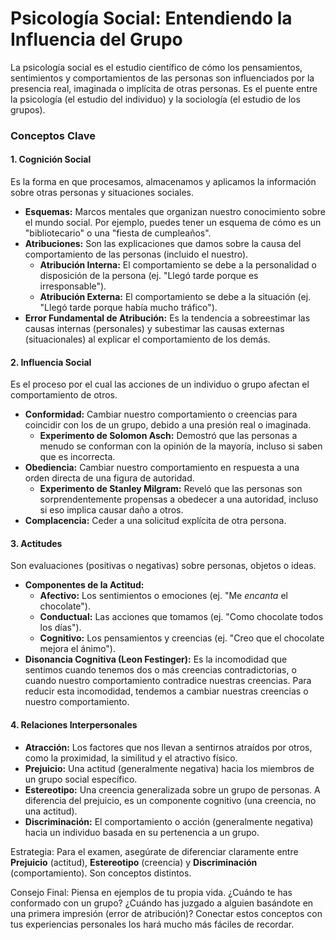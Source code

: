 # Psicología Social: Entendiendo la Influencia del Grupo

La psicología social es el estudio científico de cómo los pensamientos, sentimientos y comportamientos de las personas son influenciados por la presencia real, imaginada o implícita de otras personas. Es el puente entre la psicología (el estudio del individuo) y la sociología (el estudio de los grupos).

### Conceptos Clave

#### 1. Cognición Social
Es la forma en que procesamos, almacenamos y aplicamos la información sobre otras personas y situaciones sociales.

- **Esquemas:** Marcos mentales que organizan nuestro conocimiento sobre el mundo social. Por ejemplo, puedes tener un esquema de cómo es un "bibliotecario" o una "fiesta de cumpleaños".
- **Atribuciones:** Son las explicaciones que damos sobre la causa del comportamiento de las personas (incluido el nuestro).
  - **Atribución Interna:** El comportamiento se debe a la personalidad o disposición de la persona (ej. "Llegó tarde porque es irresponsable").
  - **Atribución Externa:** El comportamiento se debe a la situación (ej. "Llegó tarde porque había mucho tráfico").
- **Error Fundamental de Atribución:** Es la tendencia a sobreestimar las causas internas (personales) y subestimar las causas externas (situacionales) al explicar el comportamiento de los demás.

#### 2. Influencia Social
Es el proceso por el cual las acciones de un individuo o grupo afectan el comportamiento de otros.

- **Conformidad:** Cambiar nuestro comportamiento o creencias para coincidir con los de un grupo, debido a una presión real o imaginada.
  - **Experimento de Solomon Asch:** Demostró que las personas a menudo se conforman con la opinión de la mayoría, incluso si saben que es incorrecta.
- **Obediencia:** Cambiar nuestro comportamiento en respuesta a una orden directa de una figura de autoridad.
  - **Experimento de Stanley Milgram:** Reveló que las personas son sorprendentemente propensas a obedecer a una autoridad, incluso si eso implica causar daño a otros.
- **Complacencia:** Ceder a una solicitud explícita de otra persona.

#### 3. Actitudes
Son evaluaciones (positivas o negativas) sobre personas, objetos o ideas.

- **Componentes de la Actitud:**
  - **Afectivo:** Los sentimientos o emociones (ej. "Me *encanta* el chocolate").
  - **Conductual:** Las acciones que tomamos (ej. "Como chocolate todos los días").
  - **Cognitivo:** Los pensamientos y creencias (ej. "Creo que el chocolate mejora el ánimo").
- **Disonancia Cognitiva (Leon Festinger):** Es la incomodidad que sentimos cuando tenemos dos o más creencias contradictorias, o cuando nuestro comportamiento contradice nuestras creencias. Para reducir esta incomodidad, tendemos a cambiar nuestras creencias o nuestro comportamiento.

#### 4. Relaciones Interpersonales

- **Atracción:** Los factores que nos llevan a sentirnos atraídos por otros, como la proximidad, la similitud y el atractivo físico.
- **Prejuicio:** Una actitud (generalmente negativa) hacia los miembros de un grupo social específico.
- **Estereotipo:** Una creencia generalizada sobre un grupo de personas. A diferencia del prejuicio, es un componente cognitivo (una creencia, no una actitud).
- **Discriminación:** El comportamiento o acción (generalmente negativa) hacia un individuo basada en su pertenencia a un grupo.

Estrategia: Para el examen, asegúrate de diferenciar claramente entre **Prejuicio** (actitud), **Estereotipo** (creencia) y **Discriminación** (comportamiento). Son conceptos distintos.

Consejo Final: Piensa en ejemplos de tu propia vida. ¿Cuándo te has conformado con un grupo? ¿Cuándo has juzgado a alguien basándote en una primera impresión (error de atribución)? Conectar estos conceptos con tus experiencias personales los hará mucho más fáciles de recordar.
